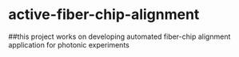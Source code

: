 # active-fiber-chip-alignment

##this project works on developing automated fiber-chip alignment application for photonic experiments
